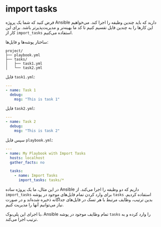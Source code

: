 # import tasks


فرض کنید که شما یک پروژه Ansible دارید که باید چندین وظیفه را اجرا کند. می‌خواهیم این کارها را به چندین فایل تقسیم کنیم تا کد ما بهینه‌تر و مدیریت‌پذیرتر باشد. برای این کار از `import_tasks` استفاده می‌کنیم.

ساختار پوشه‌ها و فایل‌ها:

```
project/
├── playbook.yml
├── tasks/
│   ├── task1.yml
│   └── task2.yml
```

فایل `task1.yml`:

```yaml
---
- name: Task 1
  debug:
    msg: "This is task 1"
```

فایل `task2.yml`:

```yaml
---
- name: Task 2
  debug:
    msg: "This is task 2"
```

سپس فایل `playbook.yml`:

```yaml
---
- name: My Playbook with Import Tasks
  hosts: localhost
  gather_facts: no

  tasks:
    - name: Import Tasks
      import_tasks: tasks/*
```

در این مثال، ما یک پروژه ساده Ansible داریم که دو وظیفه را اجرا می‌کند. از `import_tasks` برای وارد کردن تمام فایل‌های موجود در پوشه `tasks` استفاده کردیم. بدین ترتیب، وظایف مرتبط با هر تسک در فایل‌های جداگانه ذخیره شده‌اند و در صورت نیاز می‌توانیم آنها را مدیریت کنیم.

با اجرای این پلی‌بوک، Ansible تمام وظایف موجود در پوشه `tasks` را وارد کرده و به ترتیب اجرا می‌کند.
